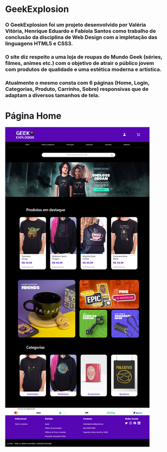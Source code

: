 # GeekExplosion
 
### O GeekExplosion foi um projeto desenvolvido por Valéria Vitória, Henrique Eduardo e Fabíola Santos como trabalho de conclusão da disciplina de Web Design com a impletação das linguagens HTML5 e CSS3.

### O site diz respeito a uma loja de roupas do Mundo Geek (séries, filmes, animes etc.) com o objetivo de atrair o público jovem com produtos de qualidade e uma estética moderna e artística.

### Atualmente o mesmo consta com 6 páginas (Home, Login, Categorias, Produto, Carrinho, Sobre) responsivas que de adaptam a diversos tamanhos de tela.

# Página Home
<img src="SCREENSHOTS SITE\127.0.0.1_5501_HOME_index.html.png">
